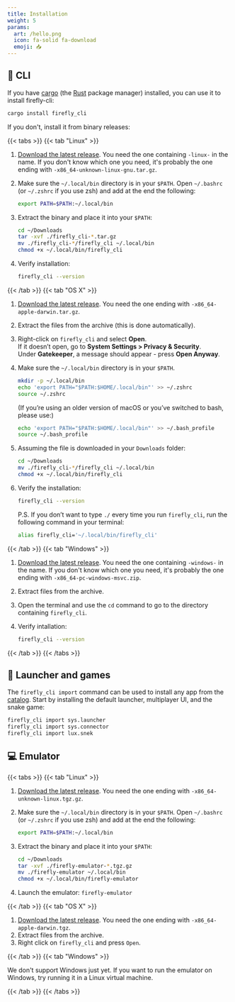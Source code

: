 ```yaml
---
title: Installation
weight: 5
params:
  art: /hello.png
  icon: fa-solid fa-download
  emoji: 📥
---
```


## 🐚 CLI

If you have [cargo](https://doc.rust-lang.org/cargo/) (the [Rust](https://www.rust-lang.org/) package manager) installed, you can use it to install firefly-cli:

```bash
cargo install firefly_cli
```

If you don't, install it from binary releases:

{{< tabs >}}
{{< tab "Linux" >}}

1. [Download the latest release](https://github.com/firefly-zero/firefly-cli/releases/latest). You need the one containing `-linux-` in the name. If you don't know which one you need, it's probably the one ending with `-x86_64-unknown-linux-gnu.tar.gz`.
1. Make sure the `~/.local/bin` directory is in your `$PATH`. Open `~/.bashrc` (or `~/.zshrc` if you use zsh) and add at the end the following:

   ```bash
   export PATH=$PATH:~/.local/bin
   ```

1. Extract the binary and place it into your `$PATH`:

   ```bash
   cd ~/Downloads
   tar -xvf ./firefly_cli-*.tar.gz
   mv ./firefly_cli-*/firefly_cli ~/.local/bin
   chmod +x ~/.local/bin/firefly_cli
   ```

1. Verify installation:

   ```bash
   firefly_cli --version
   ```

{{< /tab >}}
{{< tab "OS X" >}}

1. [Download the latest release](https://github.com/firefly-zero/firefly-cli/releases/latest). You need the one ending with `-x86_64-apple-darwin.tar.gz`.
1. Extract the files from the archive (this is done automatically).
1. Right-click on `firefly_cli` and select **Open**.  
   If it doesn’t open, go to **System Settings > Privacy & Security**.  
   Under **Gatekeeper**, a message should appear - press **Open Anyway**.
1. Make sure the `~/.local/bin` directory is in your `$PATH`.

   ```bash
   mkdir -p ~/.local/bin
   echo 'export PATH="$PATH:$HOME/.local/bin"' >> ~/.zshrc
   source ~/.zshrc
   ```

   (If you’re using an older version of macOS or you’ve switched to bash, please use:)

   ```bash
   echo 'export PATH="$PATH:$HOME/.local/bin"' >> ~/.bash_profile
   source ~/.bash_profile
   ```

1. Assuming the file is downloaded in your `Downloads` folder:

   ```bash
   cd ~/Downloads
   mv ./firefly_cli-*/firefly_cli ~/.local/bin
   chmod +x ~/.local/bin/firefly_cli
   ```

1. Verify the installation:

   ```bash
   firefly_cli --version
   ```

   P.S. If you don’t want to type `./` every time you run `firefly_cli`, run the following command in your terminal:

   ```bash
   alias firefly_cli='~/.local/bin/firefly_cli'
   ```

{{< /tab >}}
{{< tab "Windows" >}}

1. [Download the latest release](https://github.com/firefly-zero/firefly-cli/releases/latest). You need the one containing `-windows-` in the name. If you don't know which one you need, it's probably the one ending with `-x86_64-pc-windows-msvc.zip`.
1. Extract files from the archive.
1. Open the terminal and use the `cd` command to go to the directory containing `firefly_cli`.
1. Verify intallation:

   ```bash
   firefly_cli --version
   ```

{{< /tab >}}
{{< /tabs >}}

## 🚀 Launcher and games

The `firefly_cli import` command can be used to install any app from the [catalog](https://catalog.fireflyzero.com/). Start by installing the default launcher, multiplayer UI, and the snake game:

```bash
firefly_cli import sys.launcher
firefly_cli import sys.connector
firefly_cli import lux.snek
```

## 💻 Emulator

{{< tabs >}}
{{< tab "Linux" >}}

1. [Download the latest release](https://github.com/firefly-zero/firefly-emulator-bin/releases/latest). You need the one ending with `-x86_64-unknown-linux.tgz.gz`.
1. Make sure the `~/.local/bin` directory is in your `$PATH`. Open `~/.bashrc` (or `~/.zshrc` if you use zsh) and add at the end the following:

   ```bash
   export PATH=$PATH:~/.local/bin
   ```

1. Extract the binary and place it into your `$PATH`:

   ```bash
   cd ~/Downloads
   tar -xvf ./firefly-emulator-*.tgz.gz
   mv ./firefly-emulator ~/.local/bin
   chmod +x ~/.local/bin/firefly-emulator
   ```

1. Launch the emulator: `firefly-emulator`

{{< /tab >}}
{{< tab "OS X" >}}

1. [Download the latest release](https://github.com/firefly-zero/firefly-emulator-bin/releases/latest). You need the one ending with `-x86_64-apple-darwin.tgz`.
1. Extract files from the archive.
1. Right click on `firefly_cli` and press `Open`.

{{< /tab >}}
{{< tab "Windows" >}}

We don't support Windows just yet. If you want to run the emulator on Windows, try running it in a Linux virtual machine.

{{< /tab >}}
{{< /tabs >}}
